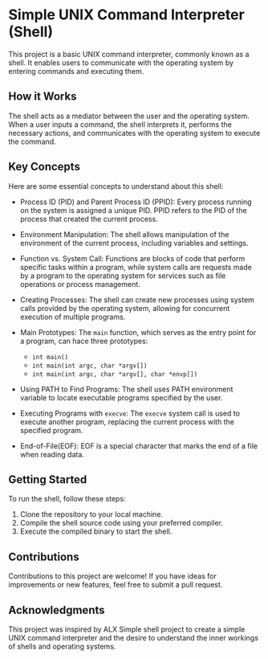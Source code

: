 # Simple UNIX Command Interpreter (Shell)

This project is a basic UNIX command interpreter, commonly known as a shell. It enables users to communicate with the operating system by entering commands and executing them.

## How it Works

The shell acts as a mediator between the user and the operating system. When a user inputs a command, the shell interprets it, performs the necessary actions, and communicates with the operating system to execute the command. 

## Key Concepts

Here are some essential concepts to understand about this shell:

* Process ID (PID) and Parent Process ID (PPID): Every process running on the system is assigned a unique PID. PPID refers to the PID of the process that created the current process.

* Environment Manipulation: The shell allows manipulation of the environment of the current process, including variables and settings.

* Function vs. System Call: Functions are blocks of code that perform specific tasks within a program, while system calls are requests made by a program to the operating system for services such as file operations or process management. 

* Creating Processes: The shell can create new processes using system calls provided by the operating system, allowing for concurrent execution of multiple programs. 

* Main Prototypes: The `main` function, which serves as the entry point for a program, can hace three prototypes:
	
	* `int main()`
	* `int main(int argc, char *argv[])`
	* `int main(int argc, char *argv[], char *envp[])`

* Using PATH to Find Programs: The shell uses PATH environment variable to locate executable programs specified by the user. 

* Executing Programs with `execve`: The `execve` system call is used to execute another program, replacing the current process with the specified program.

* End-of-File(EOF): EOF is a special character that marks the end of a file when reading data. 

## Getting Started

To run the shell, follow these steps:

1. Clone the repository to your local machine.
2. Compile the shell source code using your preferred compiler.
3. Execute the compiled binary to start the shell. 

## Contributions

Contributions to this project are welcome! If you have ideas for improvements or new features, feel free to submit a pull request. 

## Acknowledgments

This project was inspired by ALX Simple shell project to create a simple UNIX command interpreter and the desire to understand the inner workings of shells and operating systems.

